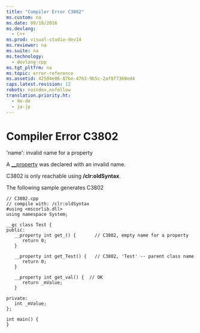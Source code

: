 ```yaml
---
title: "Compiler Error C3802"
ms.custom: na
ms.date: 09/18/2016
ms.devlang: 
  - C++
ms.prod: visual-studio-dev14
ms.reviewer: na
ms.suite: na
ms.technology: 
  - devlang-cpp
ms.tgt_pltfrm: na
ms.topic: error-reference
ms.assetid: 42504e06-87be-4763-9b5c-2af8f7360ed4
caps.latest.revision: 12
robots: noindex,nofollow
translation.priority.ht: 
  - de-de
  - ja-jp
---
```

# Compiler Error C3802
'name': invalid name for a property  
  
 A [__property](../vs140/__property.md) was declared with an invalid name.  
  
 C3802 is only reachable using **/clr:oldSyntax**.  
  
 The following sample generates C3802  
  
```  
// C3802.cpp  
// compile with: /clr:oldSyntax  
#using <mscorlib.dll>  
using namespace System;  
  
__gc class Test {  
public:  
   __property int get_() {       // C3802, empty name for a property  
      return 0;  
   }  
  
   __property int get_Test() {   // C3802, 'Test' -- parent class name  
      return 0;  
   }  
  
   __property int get_val() {  // OK  
      return _mValue;  
   }  
  
private:  
   int _mValue;  
};  
  
int main() {  
}  
```